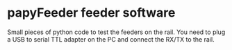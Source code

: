 # papyFeeder feeder software

Small pieces of python code to test the feeders on the rail. You need to plug a USB to serial TTL adapter on the PC and connect the RX/TX to the rail.
